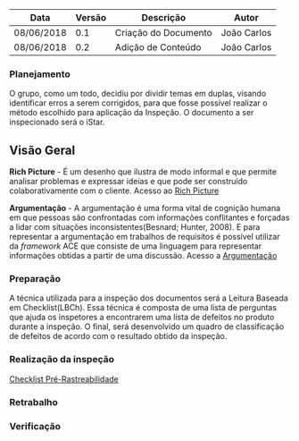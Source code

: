 |Data|Versão|Descrição|Autor|
|----|------|---------|-----|
|08/06/2018|0.1|Criação do Documento|João Carlos|
|08/06/2018|0.2|Adição de Conteúdo|João Carlos|

### Planejamento
O grupo, como um todo, decidiu por dividir temas em duplas, visando identificar erros a serem corrigidos, para que fosse possível realizar o método escolhido para aplicação da Inspeção. O documento a ser inspecionado será o iStar.

## Visão Geral
**Rich Picture** - É um desenho que ilustra de modo informal e que permite analisar problemas e expressar ideias e que pode ser construído colaborativamente com o cliente.
Acesso ao [Rich Picture](RichPicture)

**Argumentação** - A argumentação é uma forma vital de cognição humana em que pessoas são confrontadas com informações conflitantes e forçadas a lidar com situações inconsistentes(Besnard; Hunter, 2008).
E para representar a argumentação em trabalhos de requisitos é possível utilizar da _framework_ ACE que consiste de uma linguagem para representar informações obtidas a partir de uma discussão. 
Acesso a [Argumentação](Argumentação)

### Preparação 
A técnica utilizada para a inspeção dos documentos será a Leitura Baseada em Checklist(LBCh). Essa técnica é composta de uma lista de perguntas que ajuda os inspetores a encontrarem uma lista de defeitos no produto durante a inspeção. O final, será desenvolvido um quadro de classificação de defeitos de acordo com o resultado obtido da inspeção.

### Realização da inspeção

[Checklist Pré-Rastreabilidade](Checklist-Pre-Rastreabilidade)

### Retrabalho


### Verificação


